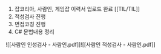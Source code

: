1. 잡코리아, 사람인, 게임잡 이력서 업로드 완료 [[TIL/TIL]]
2. 적성검사 진행
3. 면접코칭 진행
4. C# 문법내용 정리


![[사람인 인성검사 - 사람인.pdf]]![[사람인 적성검사 - 사람인.pdf]]